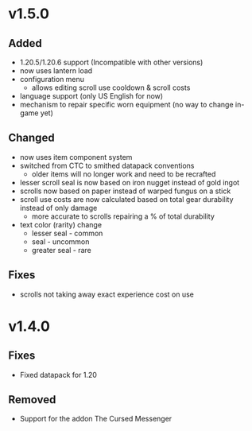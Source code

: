 # v1.5.0
## Added
- 1.20.5/1.20.6 support (Incompatible with other versions)
- now uses lantern load
- configuration menu
    - allows editing scroll use cooldown & scroll costs
- language support (only US English for now)
- mechanism to repair specific worn equipment (no way to change in-game yet)
## Changed
- now uses item component system
- switched from CTC to smithed datapack conventions
    - older items will no longer work and need to be recrafted
- lesser scroll seal is now based on iron nugget instead of gold ingot
- scrolls now based on paper instead of warped fungus on a stick
- scroll use costs are now calculated based on total gear durability instead of only damage
    - more accurate to scrolls repairing a % of total durability
- text color (rarity) change
    - lesser seal - common
    - seal - uncommon
    - greater seal - rare
## Fixes
- scrolls not taking away exact experience cost on use

# v1.4.0
## Fixes
- Fixed datapack for 1.20
## Removed
- Support for the addon The Cursed Messenger